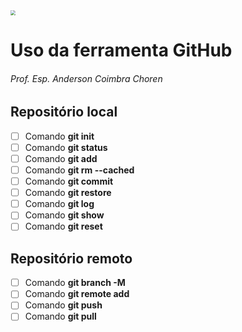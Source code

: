 <img src="https://external-content.duckduckgo.com/iu/?u=https%3A%2F%2Farquivo.devmedia.com.br%2Fmarketing%2Fimg%2Fguia-git-e-github-37585.png&f=1&nofb=1" style="zoom:50%;" />

# Uso da ferramenta GitHub

###### Prof. Esp. Anderson Coimbra Choren

## Repositório local
- [ ] Comando **git init**
- [ ] Comando **git status**
- [ ] Comando **git add**
- [ ] Comando **git rm --cached**
- [ ] Comando **git commit**
- [ ] Comando **git restore**
- [ ] Comando **git log**
- [ ] Comando **git show**
- [ ] Comando **git reset**
## Repositório remoto
- [ ] Comando **git branch -M**
- [ ] Comando **git remote add**
- [ ] Comando **git push**
- [ ] Comando **git pull**